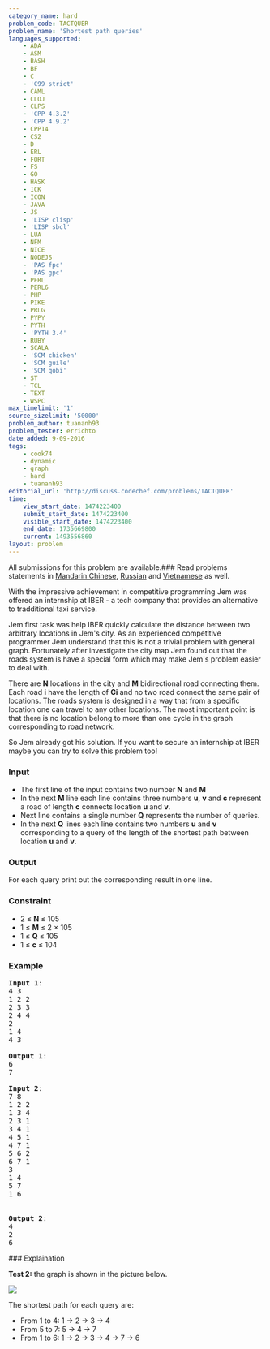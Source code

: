 ```yaml
---
category_name: hard
problem_code: TACTQUER
problem_name: 'Shortest path queries'
languages_supported:
    - ADA
    - ASM
    - BASH
    - BF
    - C
    - 'C99 strict'
    - CAML
    - CLOJ
    - CLPS
    - 'CPP 4.3.2'
    - 'CPP 4.9.2'
    - CPP14
    - CS2
    - D
    - ERL
    - FORT
    - FS
    - GO
    - HASK
    - ICK
    - ICON
    - JAVA
    - JS
    - 'LISP clisp'
    - 'LISP sbcl'
    - LUA
    - NEM
    - NICE
    - NODEJS
    - 'PAS fpc'
    - 'PAS gpc'
    - PERL
    - PERL6
    - PHP
    - PIKE
    - PRLG
    - PYPY
    - PYTH
    - 'PYTH 3.4'
    - RUBY
    - SCALA
    - 'SCM chicken'
    - 'SCM guile'
    - 'SCM qobi'
    - ST
    - TCL
    - TEXT
    - WSPC
max_timelimit: '1'
source_sizelimit: '50000'
problem_author: tuananh93
problem_tester: errichto
date_added: 9-09-2016
tags:
    - cook74
    - dynamic
    - graph
    - hard
    - tuananh93
editorial_url: 'http://discuss.codechef.com/problems/TACTQUER'
time:
    view_start_date: 1474223400
    submit_start_date: 1474223400
    visible_start_date: 1474223400
    end_date: 1735669800
    current: 1493556860
layout: problem
---
```

All submissions for this problem are available.###  Read problems statements in [Mandarin Chinese](http://www.codechef.com/download/translated/COOK74/mandarin/TACTQUER.pdf), [Russian](http://www.codechef.com/download/translated/COOK74/russian/TACTQUER.pdf) and [Vietnamese](http://www.codechef.com/download/translated/COOK74/vietnamese/TACTQUER.pdf) as well.

With the impressive achievement in competitive programming Jem was offered an internship at IBER - a tech company that provides an alternative to tradditional taxi service.

Jem first task was help IBER quickly calculate the distance between two arbitrary locations in Jem's city. As an experienced competitive programmer Jem understand that this is not a trivial problem with general graph. Fortunately after investigate the city map Jem found out that the roads system is have a special form which may make Jem's problem easier to deal with.

There are **N** locations in the city and **M** bidirectional road connecting them. Each road **i** have the length of **Ci** and no two road connect the same pair of locations. The roads system is designed in a way that from a specific location one can travel to any other locations. The most important point is that there is no location belong to more than one cycle in the graph corresponding to road network.

So Jem already got his solution. If you want to secure an internship at IBER maybe you can try to solve this problem too!

### Input

- The first line of the input contains two number **N** and **M**
- In the next **M** line each line contains three numbers **u**, **v** and **c** represent a road of length **c** connects location **u** and **v**.
- Next line contains a single number **Q** represents the number of queries.
- In the next **Q** lines each line contains two numbers **u** and **v** corresponding to a query of the length of the shortest path between location **u** and **v**.

### Output

For each query print out the corresponding result in one line.

### Constraint

- 2 ≤ **N** ≤ 105
- 1 ≤ **M** ≤ 2 × 105
- 1 ≤ **Q** ≤ 105
- 1 ≤ **c** ≤ 104
 

### Example

<pre>
<b>Input 1</b>:
4 3
1 2 2
2 3 3
2 4 4
2
1 4
4 3

<b>Output 1</b>:
6
7

<b>Input 2</b>:
7 8
1 2 2
1 3 4
2 3 1
3 4 1
4 5 1
4 7 1
5 6 2
6 7 1
3
1 4
5 7
1 6


<b>Output 2</b>:
4
2
6
</pre>### Explaination

**Test 2:** the graph is shown in the picture below.

![](http://www.codechef.com/download/upload/tactquer-example-2.png)

The shortest path for each query are:

- From 1 to 4: 1 -> 2 -> 3 -> 4
- From 5 to 7: 5 -> 4 -> 7
- From 1 to 6: 1 -> 2 -> 3 -> 4 -> 7 -> 6
